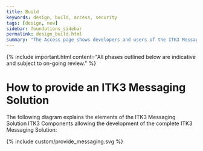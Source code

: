 ```yaml
---
title: Build
keywords: design, build, access, security
tags: [design, new]
sidebar: foundations_sidebar
permalink: design_build.html
summary: "The Access page shows developers and users of the ITK3 Messaging Solutions what is involved in providing an ITK3 Messaging Solution"
---
```


{% include important.html content="All phases outlined below are indicative and subject to on-going review." %}

# How to provide an ITK3 Messaging Solution #

The following diagram explains the elements of the ITK3 Messaging Solution ITK3 Components allowing the development of the complete ITK3 Messaging Solution:

{% include custom/provide_messaging.svg %}


